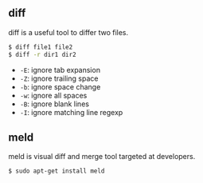 ## diff

diff is a useful tool to differ two files.

```sh
$ diff file1 file2
$ diff -r dir1 dir2
```

* `-E`: ignore tab expansion
* `-Z`: ignore trailing space
* `-b`: ignore space change
* `-w`: ignore all spaces
* `-B`: ignore blank lines
* `-I`: ignore matching line regexp

## meld

meld is visual diff and merge tool targeted at developers.

```sh
$ sudo apt-get install meld
```
